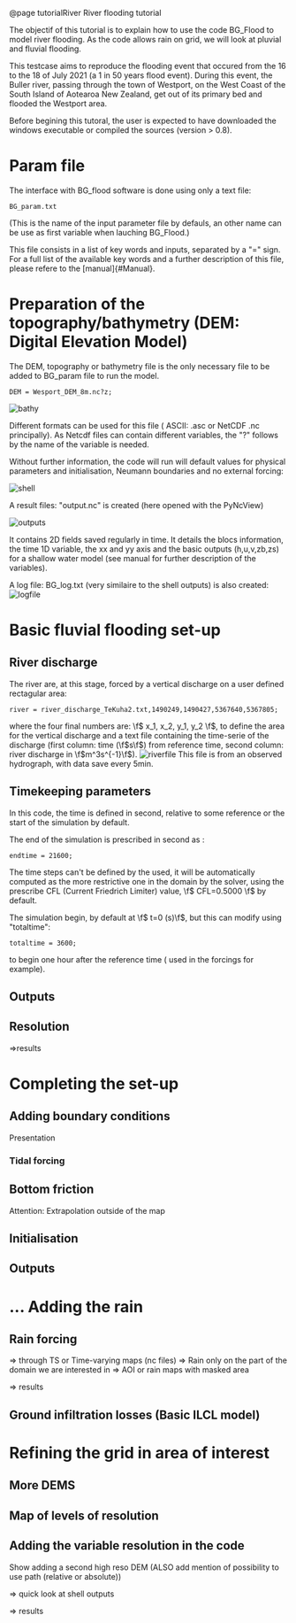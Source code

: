 @page tutorialRiver River flooding tutorial

The objectif of this tutorial is to explain how to use the code BG_Flood to model river flooding.
As the code allows rain on grid, we will look at pluvial and fluvial flooding.

This testcase aims to reproduce the flooding event that occured from the 16 to the 18 of July 2021 (a 1 in 50 years flood event). 
During this event, the Buller river, passing through the town of Westport, on the West Coast of the South Island of Aotearoa New Zealand, get out of its primary bed and flooded the Westport area.

Before begining this tutoral, the user is expected to have downloaded the windows executable or compiled the sources (version > 0.8).

# Param file
The interface with BG_flood software is done using only a text file:
```{bash} 
BG_param.txt
```
(This is the name of the input parameter file by defauls, an other name can be use as first variable when lauching BG_Flood.)

This file consists in a list of key words and inputs, separated by a "=" sign. 
For a full list of the available key words and a further description of this file, please refere to the [manual]{#Manual}.

# Preparation of the topography/bathymetry (DEM: Digital Elevation Model)
The DEM, topography or bathymetry file is the only necessary file to be added to BG_param file to run the model.
 ```{text}
DEM = Wesport_DEM_8m.nc?z;
 ``` 

![bathy](./figure/Westport_topo.png)

Different formats can be used for this file ( ASCII: .asc or NetCDF .nc principally).
As Netcdf files can contain different variables, the "?" follows by the name of the variable is needed.

Without further information, the code will run will default values for physical parameters and initialisation, Neumann boundaries and no external forcing:

![shell](./figure/Shell_output.png)


A result files: "output.nc" is created (here opened with the PyNcView) 

![outputs](./figure/outputs.png)

It contains 2D fields saved regularly in time.
It details the blocs information, the time 1D variable, the xx and yy axis and the basic outputs (h,u,v,zb,zs) for a shallow water model (see manual for further description of the variables).

A log file: BG_log.txt (very similaire to the shell outputs) is also created:
![logfile](./figure/log_file.png)

# Basic fluvial flooding set-up


## River discharge
The river are, at this stage, forced by a vertical discharge on a user defined rectagular area:
```{txt} 
river = river_discharge_TeKuha2.txt,1490249,1490427,5367640,5367805;
```
where the four final numbers are: \f$ x_1, x_2, y_1, y_2 \f$, to define the area for the vertical discharge and a text file containing the time-serie of the discharge (first column: time (\f$s\f$) from reference time, second column: river discharge in \f$m^3s^{-1}\f$).
![riverfile](./figure/river_discharge.png)
This file is from an observed hydrograph, with data save every 5min.

## Timekeeping parameters
In this code, the time is defined in second, relative to some reference or the start of the simulation by default.

The end of the simulation is prescribed in second as :
```{txt} 
endtime = 21600;
```

The time steps can't be defined by the used, it will be automatically computed as the more restrictive one in the domain by the solver, using the prescribe CFL (Current Friedrich Limiter) value, \f$ CFL=0.5000 \f$ by default.

The simulation begin, by default at \f$ t=0 (s)\f$, but this can modify using "totaltime": 
```{txt} 
totaltime = 3600;
```
to begin one hour after the reference time ( used in the forcings for example).

## Outputs


## Resolution

=>results

# Completing the set-up
## Adding boundary conditions
Presentation
### Tidal forcing

## Bottom friction
Attention: Extrapolation outside of the map

## Initialisation

## Outputs

# ... Adding the rain

## Rain forcing
=> through TS or Time-varying maps (nc files)
=> Rain only on the part of the domain we are interested in
=> AOI or rain maps with masked area


=> results


## Ground infiltration losses (Basic ILCL model)


# Refining the grid in area of interest

## More DEMS
## Map of levels of resolution
## Adding the variable resolution in the code
Show adding a second high reso DEM (ALSO add mention of possibility to use path (relative or absolute))

=> quick look at shell outputs

=> results


#